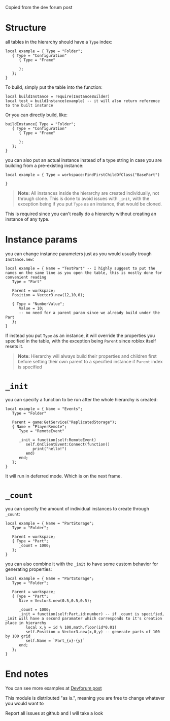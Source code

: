 Copied from the dev forum post

# Structure

all tables in the hierarchy should have a `Type` index:
```luau
local example = { Type = "Folder";
   { Type = "Configuration"
      { Type = "Frame"
         
      };
   };
}
```
To build, simply put the table into the function:
```luau
local buildInstance = require(InstanceBuilder)
local test = buildInstance(example) -- it will also return reference to the built instance
```
Or you can directly build, like:
```luau
buildInstance{ Type = "Folder";
   { Type = "Configuration"
      { Type = "Frame"
         
      };
   };
}
```
you can also put an actual instance instead of a type string in case you are building from a pre-existing instance:
```luau
local example = { Type = workspace:FindFirstChildOfClass("BasePart")

}
```
> **Note:**
All instances inside the hierarchy are created individually, not through clone. This is done to avoid issues with `_init`, with the exception being if you put `Type` as an instance, that would be cloned.

This is required since you can't really do a hierarchy without creating an instance of any type. 

# Instance params
you can change instance parameters just as you would usually trough `Instance.new`:

```luau
local example = { Name = "TestPart" -- I highly suggest to put the names on the same line as you open the table, this is mostly done for convenient reading
   Type = "Part"

   Parent = workspace;
   Position = Vector3.new(12,10,0);

   { Type = "NumberValue";
      Value = 10; 
      -- no need for a parent param since we already build under the Part
   };
}
```
If instead you put `Type` as an instance, it will override the properties you specified in the table, with the exception being `Parent` since roblox itself resets it.

> **Note:** 
Hierarchy will always build their properties and children first before setting their own parent to a specified instance if `Parent` index is specified

# `_init` 
you can specify a function to be run after the whole hierarchy is created:
```luau
local example = { Name = "Events";
   Type = "Folder"

   Parent = game:GetService("ReplicatedStorage");
   { Name = "PlayerRemote";
      Type = "RemoteEvent"

      _init = function(self:RemoteEvent)
         self.OnClientEvent:Connect(function()
            print("hello!")
         end)
      end; 
   };
}
```
It will run in deferred mode. Which is on the next frame.

# `_count`
you can specify the amount of individual instances to create through `_count`:
```luau
local example = { Name = "PartStorage";
   Type = "Folder";

   Parent = workspace;
   { Type = "Part";
      _count = 1000;
   };
}
```
you can also combine it with the `_init` to have some custom behavior for generating properties:
```luau
local example = { Name = "PartStorage";
   Type = "Folder";

   Parent = workspace;
   { Type = "Part";
      Size = Vector3.new(0.5,0.5,0.5);

      _count = 1000;
      _init = function(self:Part,id:number) -- if _count is specified, _init will have a second paramater which corresponds to it's creation place in hierarchy
         local x,y = id % 100,math.floor(id*0.01)
         self.Position = Vector3.new(x,0,y) -- generate parts of 100 by 100 grid
         self.Name = `Part_{x}-{y}`
      end;
   };
}
```

# End notes
You can see more examples at [Devforum post](https://devforum.roblox.com/t/hierarchybuilder-simplified-reactfusion/3335612)

This module is distributed "as is.", meaning you are free to change whatever you would want to

Report all issues at github and I will take a look
